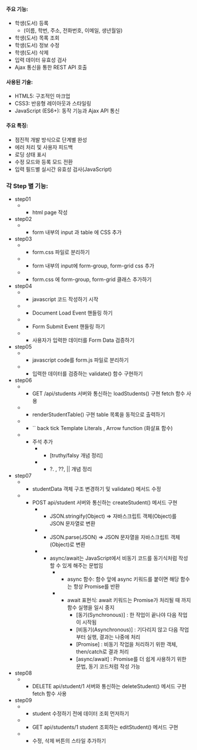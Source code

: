 #### 주요 기능: 
* 학생(도서) 등록 
    - (이름, 학번, 주소, 전화번호, 이메일, 생년월일)
* 학생(도서) 목록 조회
* 학생(도서) 정보 수정
* 학생(도서) 삭제
* 입력 데이터 유효성 검사
* Ajax 통신을 통한 REST API 호출

#### 사용된 기술:
* HTML5: 구조적인 마크업
* CSS3: 반응형 레이아웃과 스타일링
* JavaScript (ES6+): 동작 기능과 Ajax API 통신

#### 주요 특징: 
* 점진적 개발 방식으로 단계별 완성
* 에러 처리 및 사용자 피드백
* 로딩 상태 표시
* 수정 모드와 등록 모드 전환
* 입력 필드별 실시간 유효성 검사(JavaScript)

### 각 Step 별 기능:
* step01
    * - html page 작성
* step02 
    * - form 내부의 input 과 table 에 CSS 추가
* step03 
    * - form.css 파일로 분리하기
    * - form 내부의 input에 form-group, form-grid css 추가
    * - form.css 에 form-group, form-grid 클래스 추가하기
* step04
    * - javascript 코드 작성하기 시작
    * - Document Load Event 핸들링 하기
    * - Form Submit Event 핸들링 하기
    * - 사용자가 입력한 데이터를 Form Data 검증하기
* step05
    * - javascript code를 form.js 파일로 분리하기
    * - 입력한 데이터를 검증하는 validate() 함수 구현하기
* step06
    * - GET /api/students 서버와 통신하는 loadStudents() 구현 fetch 함수 사용
    * - renderStudentTable() 구현 table 목록을 동적으로 출력하기
    * - `` back tick Template Literals , Arrow function (화살표 함수)
    * - 주석 추가
        * - [truthy/falsy 개념 정리]
        * - ?. , ??, || 개념 정리
* step07
    * - studentData 객체 구조 변경하기 및 validate() 메서드 수정
    * - POST api/student 서버와 통신하는 createStudent() 메서드 구현
        * - JSON.stringify(Object) => 자바스크립트 객체(Object)를 JSON 문자열로 변환
        * - JSON.parse(JSON) => JSON 문자열을 자바스크립트 객체(Object)로 변환
        * - async/await는 JavaScript에서 비동기 코드를 동기식처럼 작성할 수 있게 해주는 문법임
            * - async 함수: 함수 앞에 async 키워드를 붙이면 해당 함수는 항상 Promise를 반환
            * - await 표현식: await 키워드는 Promise가 처리될 때 까지 함수 실행을 일시 중지
                * [동기(Synchronous)] : 한 작업이 끝나야 다음 작업이 시작됨
                * [비동기(Asynchronous)] : 기다리지 않고 다음 작업부터 실행, 결과는 나중에 처리
                * [Promise] : 비동기 작업을 처리하기 위한 객체, then/catch로 결과 처리
                * [async/await] : Promise를 더 쉽게 사용하기 위한 문법, 동기 코드처럼 작성 가능
* step08
    * - DELETE api/student/1 서버와 통신하는 deleteStudent() 메서드 구현 fetch 함수 사용
* step09
    * - student 수정하기 전에 데이터 조회 먼저하기
    * - GET api/students/1 student 조회하는 editStudent() 메서드 구현
    * - 수정, 삭제 버튼의 스타일 추가하기 
    

